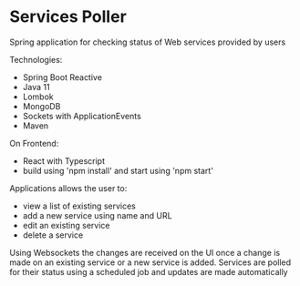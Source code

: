 # Services Poller
Spring application for checking status of Web services provided by users

Technologies:
- Spring Boot Reactive
- Java 11
- Lombok
- MongoDB
- Sockets with ApplicationEvents
- Maven

On Frontend:
- React with Typescript
- build using 'npm install' and start using 'npm start'


Applications allows the user to:
- view a list of existing services
- add a new service using name and URL
- edit an existing service
- delete a service

Using Websockets the changes are received on the UI once a change is made on an existing service or a new service is added.
Services are polled for their status using a scheduled job and updates are made automatically

